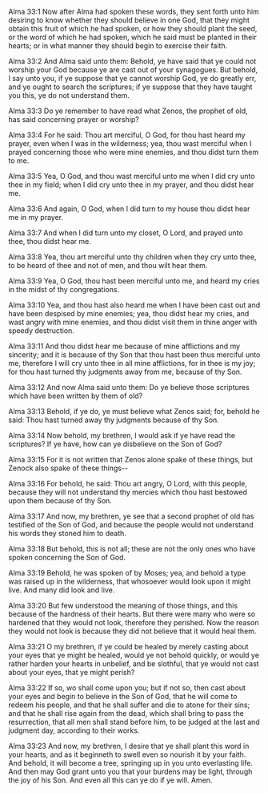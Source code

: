 Alma 33:1 Now after Alma had spoken these words, they sent forth unto
him desiring to know whether they should believe in one God, that they
might obtain this fruit of which he had spoken, or how they should plant
the seed, or the word of which he had spoken, which he said must be
planted in their hearts; or in what manner they should begin to exercise
their faith.

Alma 33:2 And Alma said unto them: Behold, ye have said that ye could
not worship your God because ye are cast out of your synagogues. But
behold, I say unto you, if ye suppose that ye cannot worship God, ye do
greatly err, and ye ought to search the scriptures; if ye suppose that
they have taught you this, ye do not understand them.

Alma 33:3 Do ye remember to have read what Zenos, the prophet of old,
has said concerning prayer or worship?

Alma 33:4 For he said: Thou art merciful, O God, for thou hast heard my
prayer, even when I was in the wilderness; yea, thou wast merciful when
I prayed concerning those who were mine enemies, and thou didst turn
them to me.

Alma 33:5 Yea, O God, and thou wast merciful unto me when I did cry unto
thee in my field; when I did cry unto thee in my prayer, and thou didst
hear me.

Alma 33:6 And again, O God, when I did turn to my house thou didst hear
me in my prayer.

Alma 33:7 And when I did turn unto my closet, O Lord, and prayed unto
thee, thou didst hear me.

Alma 33:8 Yea, thou art merciful unto thy children when they cry unto
thee, to be heard of thee and not of men, and thou wilt hear them.

Alma 33:9 Yea, O God, thou hast been merciful unto me, and heard my
cries in the midst of thy congregations.

Alma 33:10 Yea, and thou hast also heard me when I have been cast out
and have been despised by mine enemies; yea, thou didst hear my cries,
and wast angry with mine enemies, and thou didst visit them in thine
anger with speedy destruction.

Alma 33:11 And thou didst hear me because of mine afflictions and my
sincerity; and it is because of thy Son that thou hast been thus
merciful unto me, therefore I will cry unto thee in all mine
afflictions, for in thee is my joy; for thou hast turned thy judgments
away from me, because of thy Son.

Alma 33:12 And now Alma said unto them: Do ye believe those scriptures
which have been written by them of old?

Alma 33:13 Behold, if ye do, ye must believe what Zenos said; for,
behold he said: Thou hast turned away thy judgments because of thy Son.

Alma 33:14 Now behold, my brethren, I would ask if ye have read the
scriptures? If ye have, how can ye disbelieve on the Son of God?

Alma 33:15 For it is not written that Zenos alone spake of these things,
but Zenock also spake of these things--

Alma 33:16 For behold, he said: Thou art angry, O Lord, with this
people, because they will not understand thy mercies which thou hast
bestowed upon them because of thy Son.

Alma 33:17 And now, my brethren, ye see that a second prophet of old has
testified of the Son of God, and because the people would not understand
his words they stoned him to death.

Alma 33:18 But behold, this is not all; these are not the only ones who
have spoken concerning the Son of God.

Alma 33:19 Behold, he was spoken of by Moses; yea, and behold a type was
raised up in the wilderness, that whosoever would look upon it might
live. And many did look and live.

Alma 33:20 But few understood the meaning of those things, and this
because of the hardness of their hearts. But there were many who were so
hardened that they would not look, therefore they perished. Now the
reason they would not look is because they did not believe that it would
heal them.

Alma 33:21 O my brethren, if ye could be healed by merely casting about
your eyes that ye might be healed, would ye not behold quickly, or would
ye rather harden your hearts in unbelief, and be slothful, that ye would
not cast about your eyes, that ye might perish?

Alma 33:22 If so, wo shall come upon you; but if not so, then cast about
your eyes and begin to believe in the Son of God, that he will come to
redeem his people, and that he shall suffer and die to atone for their
sins; and that he shall rise again from the dead, which shall bring to
pass the resurrection, that all men shall stand before him, to be judged
at the last and judgment day, according to their works.

Alma 33:23 And now, my brethren, I desire that ye shall plant this word
in your hearts, and as it beginneth to swell even so nourish it by your
faith. And behold, it will become a tree, springing up in you unto
everlasting life. And then may God grant unto you that your burdens may
be light, through the joy of his Son. And even all this can ye do if ye
will. Amen.
